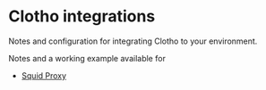 # Clotho integrations

Notes and configuration for integrating Clotho to your environment.

Notes and a working example available for

- [Squid Proxy](./squid)
